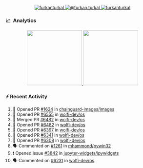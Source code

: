 <p align="center">
  <a href="https://linkedin.com/in/furkanturkal" target="blank">
    <img src="https://img.shields.io/badge/linkedin-%230077B5.svg?&style=for-the-badge&logo=linkedin&logoColor=white" alt="furkanturkal" />
  </a>
  <a href="https://medium.com/@furkan.turkal" target="blank">
    <img src="https://img.shields.io/badge/medium-%2312100E.svg?&style=for-the-badge&logo=medium&logoColor=white" alt="@furkan.turkal" />
  </a>
  <a href="https://twitter.com/furkanturkaI" target="blank">
    <img src="https://img.shields.io/badge/Twitter-1DA1F2?style=for-the-badge&logo=twitter&logoColor=white" alt="furkanturkaI" />
  </a>
</p>

### 📈 &nbsp;Analytics

<p align="center">
  <a href="https://coderstats.net/github/#Dentrax">
    <img height="180em" src="https://github-readme-stats-eight-theta.vercel.app/api?username=Dentrax&show_icons=true&theme=algolia&include_all_commits=true&count_private=true&line_height=26"/>
    <img height="180em" src="https://github-readme-stats-eight-theta.vercel.app/api/top-langs/?username=Dentrax&layout=compact&langs_count=8&theme=algolia&line_height=26"/>
  </a>
</p>

### :zap: Recent Activity

<!--START_SECTION:activity-->
1. 💪 Opened PR [#1624](https://github.com/chainguard-images/images/pull/1624) in [chainguard-images/images](https://github.com/chainguard-images/images)
2. 💪 Opened PR [#6555](https://github.com/wolfi-dev/os/pull/6555) in [wolfi-dev/os](https://github.com/wolfi-dev/os)
3. 🎉 Merged PR [#6482](https://github.com/wolfi-dev/os/pull/6482) in [wolfi-dev/os](https://github.com/wolfi-dev/os)
4. 💪 Opened PR [#6482](https://github.com/wolfi-dev/os/pull/6482) in [wolfi-dev/os](https://github.com/wolfi-dev/os)
5. 💪 Opened PR [#6397](https://github.com/wolfi-dev/os/pull/6397) in [wolfi-dev/os](https://github.com/wolfi-dev/os)
6. 💪 Opened PR [#6341](https://github.com/wolfi-dev/os/pull/6341) in [wolfi-dev/os](https://github.com/wolfi-dev/os)
7. 💪 Opened PR [#6308](https://github.com/wolfi-dev/os/pull/6308) in [wolfi-dev/os](https://github.com/wolfi-dev/os)
8. 🗣 Commented on [#1261](https://github.com/mhammond/pywin32/issues/1261#issuecomment-1748200147) in [mhammond/pywin32](https://github.com/mhammond/pywin32)
9. ❗ Opened issue [#3842](https://github.com/jupyter-widgets/ipywidgets/issues/3842) in [jupyter-widgets/ipywidgets](https://github.com/jupyter-widgets/ipywidgets)
10. 🗣 Commented on [#6231](https://github.com/wolfi-dev/os/pull/6231#issuecomment-1747327724) in [wolfi-dev/os](https://github.com/wolfi-dev/os)
<!--END_SECTION:activity-->
